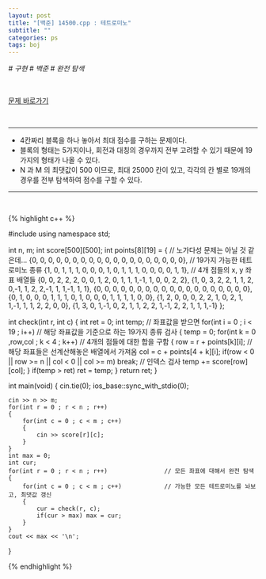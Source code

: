 ```yaml
---
layout: post
title: "[백준] 14500.cpp : 테트로미노"
subtitle: ""
categories: ps
tags: boj
---
```


*# 구현 # 백준 # 완전 탐색*

<br>

[문제 바로가기](https://www.acmicpc.net/problem/14500)

<br>

---

- 4칸짜리 블록을 하나 놓아서 최대 점수를 구하는 문제이다.
- 블록의 형태는 5가지이나, 회전과 대칭의 경우까지 전부 고려할 수 있기 때문에 19가지의 형태가 나올 수 있다.
- N 과 M 의 최댓값이 500 이므로, 최대 25000 칸이 있고, 각각의 칸 별로 19개의 경우를 전부 탐색하여 점수를 구할 수 있다.

---
<br>

{% highlight c++ %}

#include <iostream>
using namespace std;

int n, m;
int score[500][500];
int points[8][19] = {                   // 노가다성 문제는 아닐 것 같은데...
    {0, 0, 0, 0, 0, 0, 0, 0, 0, 0, 0, 0, 0, 0, 0, 0, 0, 0, 0},  // 19가지 가능한 테트로미노 종류
    {1, 0, 1, 1, 1, 0, 0, 0, 1, 0, 1, 1, 1, 0, 0, 0, 0, 1, 1},  // 4개 점들의 x, y 좌표 배열들
    {0, 0, 2, 2, 2, 0, 0, 1, 2, 0, 1, 1, 1,-1, 1, 0, 0, 2, 2},
    {1, 0, 3, 2, 2, 1, 1, 2, 0,-1, 1, 2, 2,-1, 1, 1,-1, 1, 1},
    {0, 0, 0, 0, 0, 0, 0, 0, 0, 0, 0, 0, 0, 0, 0, 0, 0, 0, 0},
    {0, 1, 0, 0, 0, 1, 1, 1, 0, 1, 0, 0, 0, 1, 1, 1, 1, 0, 0},
    {1, 2, 0, 0, 0, 2, 2, 1, 0, 2, 1, 1,-1, 1, 1, 2, 2, 0, 0},
    {1, 3, 0, 1,-1, 0, 2, 1, 1, 2, 2, 1,-1, 2, 2, 1, 1, 1,-1}
};

int check(int r, int c)
{
    int ret = 0;
    int temp;                                       // 좌표값을 받으면
    for(int i = 0 ; i < 19 ; i++)                   // 해당 좌표값을 기준으로 하는 19가지 종류 검사
    {
        temp = 0;
        for(int k = 0 ,row,col ; k < 4 ; k++)       // 4개의 점들에 대한 합을 구함
        {
            row = r + points[k][i];                 // 해당 좌표들은 선계산해놓은 배열에서 가져옴
            col = c + points[4 + k][i];
            if(row < 0 || row >= n || col < 0 || col >= m) break;      // 인덱스 검사
            temp += score[row][col];
        }
        if(temp > ret) ret = temp;
    }
    return ret;
}

int main(void)
{
    cin.tie(0);
    ios_base::sync_with_stdio(0);

    cin >> n >> m;
    for(int r = 0 ; r < n ; r++)
    {
        for(int c = 0 ; c < m ; c++)
        {
            cin >> score[r][c];
        }
    }
    int max = 0;
    int cur;
    for(int r = 0 ; r < n ; r++)                // 모든 좌표에 대해서 완전 탐색
    {
        for(int c = 0 ; c < m ; c++)            // 가능한 모든 테트로미노를 놔보고, 최댓값 갱신
        {
            cur = check(r, c);
            if(cur > max) max = cur;
        }
    }
    cout << max << '\n';
}

{% endhighlight %}

